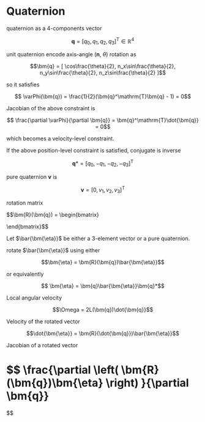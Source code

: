 # Quaternion

quaternion as a 4-components vector

$$\bm{q} = [q_0, q_1, q_2, q_3]^\mathrm{T} \in \mathbb{R}^4$$

unit quaternion encode axis-angle ($\bm{n}$, $\theta$) rotation as 

$$\bm{q} = [
    \cos\frac{\theta}{2}, 
    n_x\sin\frac{\theta}{2}, 
    n_y\sin\frac{\theta}{2}, 
    n_z\sin\frac{\theta}{2}
]$$

so it satisfies

$$ \varPhi(\bm{q}) = \frac{1}{2}(\bm{q}^\mathrm{T}\bm{q} - 1) = 0$$

Jacobian of the above constraint is 

$$ \frac{\partial \varPhi}{\partial \bm{q}} = \bm{q}^\mathrm{T}\dot{\bm{q}} = 0$$

which becomes a velocity-level constraint.

If the above position-level constraint is satisfied, conjugate is inverse  

$$ \bm{q}* = [q_0, -q_1, -q_2, -q_3]^\mathrm{T}$$

pure quaternion $\bm{v}$ is 

$$\bm{v} = [0, v_1, v_2, v_3]^\mathrm{T}$$

rotation matrix 

$$\bm{R}(\bm{q}) = \begin{bmatrix}
    
\end{bmatrix}$$

Let $\bar{\bm{\eta}}$ be either a 3-element vector or a pure quaternion.

rotate $\bar{\bm{\eta}}$ using either

$$\bm{\eta} = \bm{R}(\bm{q})\bar{\bm{\eta}}$$

or equivalently 

$$ \bm{\eta} = \bm{q}\bar{\bm{\eta}}\bm{q}*$$

Local angular velocity

$$\Omega = 2L(\bm{q})\dot{\bm{q}}$$

Velocity of the rotated vector

$$\dot{\bm{\eta}} = \bm{R}(\dot{\bm{q}})\bar{\bm{\eta}}$$

Jacobian of a rotated vector 

$$ \frac{\partial
    \left(
        \bm{R}(\bm{q})\bm{\eta}
    \right)
    }{\partial \bm{q}} 
=
$$

